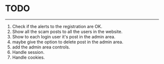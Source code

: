 # TODO

---

1. Check if the alerts to the registration are OK.
2. Show all the scam posts to all the users in the website.
3. Show to each login user it's post in the admin area.
4. maybe give the option to delete post in the admin area.
5. add the admin area controls.
6. Handle session.
7. Handle cookies.